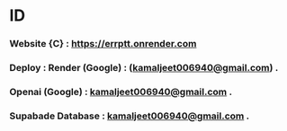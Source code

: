 # ID 
### Website {C} : https://errptt.onrender.com
### Deploy : Render (Google) : (kamaljeet006940@gmail.com) . 
### Openai (Google) : kamaljeet006940@gmail.com . 
### Supabade Database : kamaljeet006940@gmail.com . 

